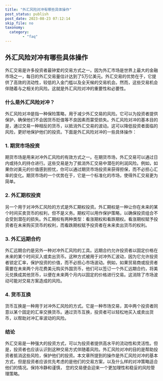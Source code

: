 ```yaml
---
title: "外汇风险对冲有哪些具体操作"
post_status: publish
post_date: 2023-08-23 07:12:14
skip_file: no
taxonomy:
  category:
        - "faq"
---
```


## 外汇风险对冲有哪些具体操作

外汇交易是许多投资者最钟爱的交易方式之一。因为外汇市场是世界上最大的金融市场之一，每日的外汇交易量估计达到了5万亿美元。外汇交易的优势在于，它提供了高效的流动性，较低的入金门槛以及全天候的交易机会。然而，这些交易机会伴随着与之相关的风险。这就是外汇风险对冲的重要性和必要性。

### 什么是外汇风险对冲？

外汇风险对冲是指一种保险策略，用于减少外汇交易的风险。它可以为投资者提供保护，确保他们不会因货币贬值等不良因素而蒙受损失。外汇风险对冲的基本目的是，通过交易一种相反的货币，以抵消外汇交易的波动。这可以降低投资者面临的风险，更好地保护他们的投资。下面是外汇风险对冲的一些具体操作：

### 1. 期货市场投资

期货市场是用来对冲外汇风险的有效方式之一。在期货市场，外汇交易可以通过日内或持久的持仓进行。这些交易是为了抵消外汇交易中潜在的利润风险。例如，如果你对美元的价值感到担忧，你可以通过期货市场投资来获得担保，而不必担心汇率的变化。期货市场的一个优势在于，它是一个标准化的市场，使得外汇交易更为简单。

### 2. 外汇期权投资

另一个用于对冲外汇风险的方式是外汇期权投资。外汇期权是一种让你在未来的某个时间买卖货币的权利，但不是义务。期权可以用作保护策略，以确保投资组合不会受到潜在的损失。外汇期权有两种类型：看涨期权和看跌期权。看涨期权赋予投资者在未来购买货币的权利，而看跌期权赋予投资者在未来卖出货币的权利。

### 3. 外汇远期合约

外汇远期合约是另外一种对冲外汇风险的工具。远期合约允许投资者以固定价格在未来的某个时间买入或卖出货币。这种方式被用于对冲外汇波动，因为它允许投资者锁定汇率，保护投资的价值，而不必担心市场波动。例如，如果贸易商或投资者需要在未来两个月花费美元购买外国货币，他们可以签订一个外汇远期合约，将美元兑换成其他货币，以便在未来两个月内以固定的价格进行交易。这消除了市场波动可能对交易方案造成的风险。

### 4. 货币互换

货币互换是一种用于对冲外汇风险的方式。它是一种市场交易，其中两个投资者同意以某个固定的汇率交换货币。通过货币互换，投资者可以轻松地买入或卖出货币，以帮助对冲汇率波动的风险。

### 结论

外汇交易是一种强大的投资方式，可以为投资者提供高水平的流动性和灵活性。但是，投资者也应该认识到这种交易方式伴随着风险。外汇风险对冲的目的是帮助投资者抵消这些风险，保护他们的投资。本文章所提到的操作是外汇风险对冲的基本方式，但是投资者应该优先考虑的是他们的交易方案，以及什么样的对冲策略适合他们的情况。保持冷静和谨慎， 您的交易便会迎来一个更加理性和稳妥的风险管理策略。
